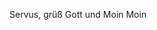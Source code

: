Servus, grüß Gott und Moin Moin

<!---
KingLxx-coder/KingLxx-coder is a ✨ special ✨ repository because its `README.md` (this file) appears on your GitHub profile.
You can click the Preview link to take a look at your changes.
--->
